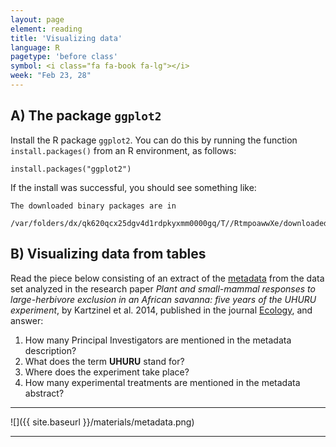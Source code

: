 ```yaml
---
layout: page
element: reading
title: 'Visualizing data'
language: R
pagetype: 'before class'
symbol: <i class="fa fa-book fa-lg"></i>
week: "Feb 23, 28"
---
```


## A) The package `ggplot2`

Install the R package `ggplot2`. You can do this by running the function `install.packages()` from an R environment, as follows:

```
install.packages("ggplot2")
```

If the install was successful, you should see something like:

```
The downloaded binary packages are in
	/var/folders/dx/qk620qcx25dgv4d1rdpkyxmm0000gq/T//RtmpoawwXe/downloaded_packages
```

## B) Visualizing data from tables

Read the piece below consisting of an extract of the [metadata](https://esapubs.org/archive/ecol/E095/064/metadata.php) from the data set analyzed in the research paper _Plant and small-mammal responses to large-herbivore exclusion in an African savanna: five years of the UHURU experiment_, by Kartzinel et al. 2014, published in the journal [Ecology](https://esajournals.onlinelibrary.wiley.com/doi/10.1890/13-1023R.1), and answer:

1. How many Principal Investigators are mentioned in the metadata description?
1. What does the term **UHURU** stand for?
1. Where does the experiment take place?
1. How many experimental treatments are mentioned in the metadata abstract?

---
![]({{ site.baseurl }}/materials/metadata.png)

---
